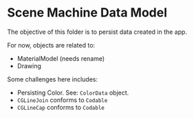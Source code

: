#  Scene Machine Data Model

The objective of this folder is to persist data created in the app.

For now, objects are related to:

- MaterialModel (needs rename)
- Drawing

Some challenges here includes:

- Persisting Color. See: `ColorData` object.
- `CGLineJoin` conforms to  `Codable`
- `CGLineCap` conforms to `Codable`
